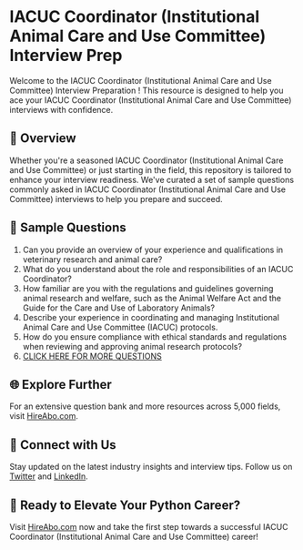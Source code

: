 # IACUC Coordinator (Institutional Animal Care and Use Committee) Interview Prep

Welcome to the IACUC Coordinator (Institutional Animal Care and Use Committee) Interview Preparation ! This resource is designed to help you ace your IACUC Coordinator (Institutional Animal Care and Use Committee) interviews with confidence.

## 🚀 Overview

Whether you're a seasoned IACUC Coordinator (Institutional Animal Care and Use Committee) or just starting in the field, this repository is tailored to enhance your interview readiness. We've curated a set of sample questions commonly asked in IACUC Coordinator (Institutional Animal Care and Use Committee) interviews to help you prepare and succeed.

## 📝 Sample Questions

1. Can you provide an overview of your experience and qualifications in veterinary research and animal care?
2. What do you understand about the role and responsibilities of an IACUC Coordinator?
3. How familiar are you with the regulations and guidelines governing animal research and welfare, such as the Animal Welfare Act and the Guide for the Care and Use of Laboratory Animals?
4. Describe your experience in coordinating and managing Institutional Animal Care and Use Committee (IACUC) protocols.
5. How do you ensure compliance with ethical standards and regulations when reviewing and approving animal research protocols?
6. [CLICK HERE FOR MORE QUESTIONS](https://hireabo.com/job/24_2_21/IACUC%20Coordinator%20Institutional%20Animal%20Care%20and%20Use%20Committee)

## 🌐 Explore Further

For an extensive question bank and more resources across 5,000 fields, visit [HireAbo.com](https://www.hireabo.com).

## 📱 Connect with Us

Stay updated on the latest industry insights and interview tips. Follow us on [Twitter](https://twitter.com/hireabo) and [LinkedIn](https://www.linkedin.com/in/hire-abo-3609972a8/).

## 🚀 Ready to Elevate Your Python Career?

Visit [HireAbo.com](https://www.hireabo.com) now and take the first step towards a successful IACUC Coordinator (Institutional Animal Care and Use Committee) career!
